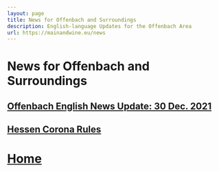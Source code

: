 ```yaml
---
layout: page
title: News for Offenbach and Surroundings
description: English-language Updates for the Offenbach Area
url: https://mainandwine.eu/news
---
```


# News for Offenbach and Surroundings

## [Offenbach English News Update: 30 Dec. 2021](https://mainandwine/news_2021-12-30)
## [Hessen Corona Rules](https://mainandwine.eu/corona_index)

# [Home](https://mainandwine.eu)
